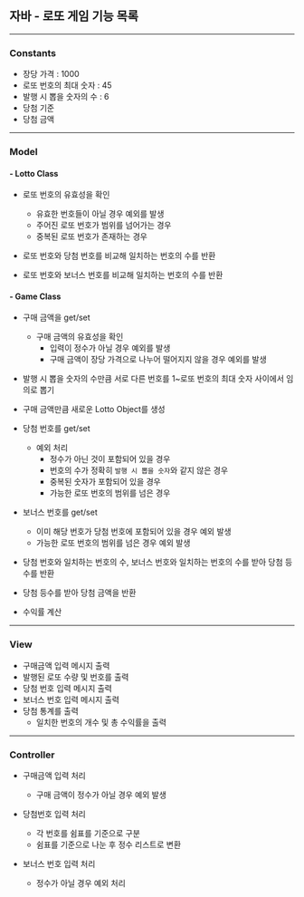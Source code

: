 ## 자바 - 로또 게임 기능 목록
- - -

### Constants
+ 장당 가격 : 1000
+ 로또 번호의 최대 숫자 : 45
+ 발행 시 뽑을 숫자의 수 : 6
+ 당첨 기준
+ 당첨 금액

- - -
### Model

#### - Lotto Class
+ 로또 번호의 유효성을 확인
  + 유효한 번호들이 아닐 경우 예외를 발생
  + 주어진 로또 번호가 범위를 넘어가는 경우
  + 중복된 로또 번호가 존재하는 경우

+ 로또 번호와 당첨 번호를 비교해 일치하는 번호의 수를 반환
+ 로또 번호와 보너스 번호를 비교해 일치하는 번호의 수를 반환


#### - Game Class
+ 구매 금액을 get/set
  + 구매 금액의 유효성을 확인
    + 입력이 정수가 아닐 경우 예외를 발생
    + 구매 금액이 장당 가격으로 나누어 떨어지지 않을 경우 예외를 발생

+ 발행 시 뽑을 숫자의 수만큼 서로 다른 번호를 1~로또 번호의 최대 숫자 사이에서 임의로 뽑기
+ 구매 금액만큼 새로운 Lotto Object를 생성

+ 당첨 번호를 get/set
  + 예외 처리
    + 정수가 아닌 것이 포함되어 있을 경우
    + 번호의 수가 정확히 `발행 시 뽑을 숫자`와 같지 않은 경우
    + 중복된 숫자가 포함되어 있을 경우
    + 가능한 로또 번호의 범위를 넘은 경우

+ 보너스 번호를 get/set
  + 이미 해당 번호가 당첨 번호에 포함되어 있을 경우 예외 발생
  + 가능한 로또 번호의 범위를 넘은 경우 예외 발생

+ 당첨 번호와 일치하는 번호의 수, 보너스 번호와 일치하는 번호의 수를 받아 당첨 등수를 반환
+ 당첨 등수를 받아 당첨 금액을 반환

+ 수익률 계산

- - -
### View
+ 구매금액 입력 메시지 출력
+ 발행된 로또 수량 및 번호를 출력
+ 당첨 번호 입력 메시지 출력
+ 보너스 번호 입력 메시지 출력
+ 당첨 통계를 출력
  + 일치한 번호의 개수 및 총 수익률을 출력

- - -
### Controller
+ 구매금액 입력 처리
  + 구매 금액이 정수가 아닐 경우 예외 발생

+ 당첨번호 입력 처리
  + 각 번호를 쉼표를 기준으로 구분
  + 쉼표를 기준으로 나눈 후 정수 리스트로 변환

+ 보너스 번호 입력 처리 
  + 정수가 아닐 경우 예외 처리



